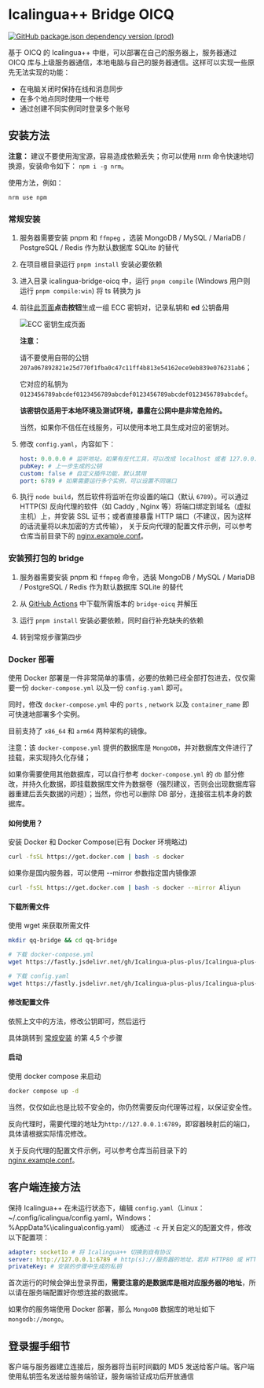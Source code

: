 # Icalingua++ Bridge OICQ

[![GitHub package.json dependency version (prod)](https://img.shields.io/github/package-json/dependency-version/Icalingua-plus-plus/Icalingua-plus-plus/oicq-icalingua-plus-plus?filename=icalingua-bridge-oicq%2Fpackage.json)](https://github.com/takayama-lily/oicq)

基于 OICQ 的 Icalingua++ 中继，可以部署在自己的服务器上，服务器通过 OICQ 库与上级服务器通信，本地电脑与自己的服务器通信。这样可以实现一些原先无法实现的功能：

- 在电脑关闭时保持在线和消息同步
- 在多个地点同时使用一个帐号
- 通过创建不同实例同时登录多个账号

## 安装方法

**注意：**
建议不要使用淘宝源，容易造成依赖丢失；你可以使用 nrm 命令快速地切换源，安装命令如下： `npm i -g nrm`。

使用方法，例如：

```bash
nrm use npm
```

### 常规安装

1. 服务器需要安装 pnpm 和 `ffmpeg` ，选装 MongoDB / MySQL / MariaDB / PostgreSQL / Redis 作为默认数据库 SQLite 的替代

2. 在项目根目录运行 `pnpm install` 安装必要依赖

3. 进入目录 icalingua-bridge-oicq 中，运行 `pnpm compile` (Windows 用户则运行 `pnpm compile:win`) 将 ts 转换为 js

4. 前往[此页面](https://paulmillr.com/ecc/)**点击按钮**生成一组 ECC 密钥对，记录私钥和 **ed** 公钥备用

    ![ECC 密钥生成页面](https://user-images.githubusercontent.com/72498396/197397311-e07fe4fe-e1f2-4649-87c6-83917a21f88b.png)

    **注意：**

    请不要使用自带的公钥 `207a067892821e25d770f1fba0c47c11ff4b813e54162ece9eb839e076231ab6`；

    它对应的私钥为 `0123456789abcdef0123456789abcdef0123456789abcdef0123456789abcdef`。

    **该密钥仅适用于本地环境及测试环境，暴露在公网中是非常危险的。**

    当然，如果你不信任在线服务，可以使用本地工具生成对应的密钥对。

5. 修改 `config.yaml`，内容如下：

    ```yaml
    host: 0.0.0.0 # 监听地址。如果有反代工具，可以改成 localhost 或者 127.0.0.1
    pubKey: # 上一步生成的公钥
    custom: false # 自定义插件功能，默认禁用
    port: 6789 # 如果需要运行多个实例，可以设置不同端口
    ```

6. 执行 `node build`，然后软件将监听在你设置的端口（默认 `6789`）。可以通过 HTTP(S) 反向代理的软件（如 Caddy , Nginx 等）将端口绑定到域名（虚拟主机）上，并安装 SSL 证书；或者直接暴露 HTTP 端口（不建议，因为这样的话流量将以未加密的方式传输）， 关于反向代理的配置文件示例，可以参考仓库当前目录下的 [nginx.example.conf](https://github.com/Icalingua-plus-plus/Icalingua-plus-plus/blob/develop/icalingua-bridge-oicq/nginx.example.conf)。

### 安装预打包的 bridge

1. 服务器需要安装 pnpm 和 `ffmpeg` 命令，选装 MongoDB / MySQL / MariaDB / PostgreSQL / Redis 作为默认数据库 SQLite 的替代

2. 从 [GitHub Actions](https://github.com/Icalingua-plus-plus/Icalingua-plus-plus/actions) 中下载所需版本的 `bridge-oicq` 并解压

3. 运行 `pnpm install` 安装必要依赖，同时自行补充缺失的依赖

4. 转到常规步骤第四步

### Docker 部署

使用 Docker 部署是一件非常简单的事情，必要的依赖已经全部打包进去，仅仅需要一份 `docker-compose.yml` 以及一份 `config.yaml` 即可。

同时，修改 `docker-compose.yml` 中的 `ports` , `network` 以及 `container_name` 即可快速地部署多个实例。

目前支持了 `x86_64` 和 `arm64` 两种架构的镜像。

注意：该 `docker-compose.yml` 提供的数据库是 `MongoDB`，并对数据库文件进行了挂载，来实现持久化存储；

如果你需要使用其他数据库，可以自行参考 `docker-compose.yml` 的 `db` 部分修改，并持久化数据，即挂载数据库文件为数据卷（强烈建议，否则会出现数据库容器重建后丢失数据的问题）；当然，你也可以删除 DB 部分，连接宿主机本身的数据库。

#### 如何使用？

安装 Docker 和 Docker Compose(已有 Docker 环境略过)

```bash
curl -fsSL https://get.docker.com | bash -s docker
```

如果你是国内服务器，可以使用 --mirror 参数指定国内镜像源

```bash
curl -fsSL https://get.docker.com | bash -s docker --mirror Aliyun
```

#### 下载所需文件

使用 wget 来获取所需文件

```bash
mkdir qq-bridge && cd qq-bridge

# 下载 docker-compose.yml
wget https://fastly.jsdelivr.net/gh/Icalingua-plus-plus/Icalingua-plus-plus@develop/icalingua-bridge-oicq/docker-compose.yml

# 下载 config.yaml
wget https://fastly.jsdelivr.net/gh/Icalingua-plus-plus/Icalingua-plus-plus@develop/icalingua-bridge-oicq/config.yaml
```

#### 修改配置文件

依照上文中的方法，修改公钥即可，然后运行

具体跳转到 [常规安装](#常规安装) 的第 4,5 个步骤

#### 启动

使用 docker compose 来启动

```bash
docker compose up -d
```

当然，仅仅如此也是比较不安全的，你仍然需要反向代理等过程，以保证安全性。

反向代理时，需要代理的地址为`http://127.0.0.1:6789`，即容器映射后的端口，具体请根据实际情况修改。

关于反向代理的配置文件示例，可以参考仓库当前目录下的 [nginx.example.conf](https://github.com/Icalingua-plus-plus/Icalingua-plus-plus/blob/develop/icalingua-bridge-oicq/nginx.example.conf)。

## 客户端连接方法

保持 Icalingua++ 在未运行状态下，编辑 `config.yaml`（Linux：~/.config/icalingua/config.yaml，Windows：%AppData%\icalingua\config.yaml） 或通过 `-c` 开关自定义的配置文件，修改以下配置项：

```yaml
adapter: socketIo # 将 Icalingua++ 切换到自有协议
server: http://127.0.0.1:6789 # http(s)://服务器的地址，若非 HTTP80 或 HTTPS443 需要:端口号
privateKey: # 安装的步骤中生成的私钥
```

首次运行的时候会弹出登录界面，**需要注意的是数据库是相对应服务器的地址**，所以请在服务端配置好你想连接的数据库。

如果你的服务端使用 Docker 部署，那么 `MongoDB` 数据库的地址如下 `mongodb://mongo`。

## 登录握手细节

客户端与服务器建立连接后，服务器将当前时间戳的 MD5 发送给客户端。客户端使用私钥签名发送给服务端验证，服务端验证成功后开放通信
